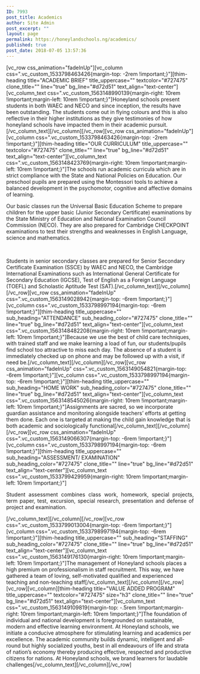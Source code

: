 ```yaml
---
ID: 7993
post_title: Academics
author: Site Admin
post_excerpt: ""
layout: page
permalink: https://honeylandschools.ng/academics/
published: true
post_date: 2018-07-05 13:57:36
---
```

[vc_row css_animation="fadeInUp"][vc_column css=".vc_custom_1533798463426{margin-top: -2rem !important;}"][thim-heading title="ACADEMIC BRIEF" title_uppercase="" textcolor="#727475" clone_title="" line="true" bg_line="#d72d51" text_align="text-center"][vc_column_text css=".vc_custom_1563148990139{margin-right: 10rem !important;margin-left: 10rem !important;}"]Honeyland schools present students in both WAEC and NECO and since inception, the results have been outstanding. The students come out in flying colours and this is also reflective in their higher institutions as they give testimonies of how honeyland schools have impacted them in their academic pursuit.[/vc_column_text][/vc_column][/vc_row][vc_row css_animation="fadeInUp"][vc_column css=".vc_custom_1533798463426{margin-top: -2rem !important;}"][thim-heading title="OUR CURRICULUM" title_uppercase="" textcolor="#727475" clone_title="" line="true" bg_line="#d72d51" text_align="text-center"][vc_column_text css=".vc_custom_1563148423769{margin-right: 10rem !important;margin-left: 10rem !important;}"]The schools run academic curricula which are in strict compliance with the State and National Policies on Education. Our preschool pupils are prepared using the Montessori tools to achieve a balanced development in the psychomotor, cognitive and affective domains of learning.

Our basic classes run the Universal Basic Education Scheme to prepare children for the upper basic (Junior Secondary Certificate) examinations by the State Ministry of Education and National Examination Council Commission (NECO). They are also prepared for Cambridge CHECKPOINT examinations to test their strengths and weaknesses in English Language, science and mathematics.

&nbsp;

Students in senior secondary classes are prepared for Senior Secondary Certificate Examination (SSCE) by WAEC and NECO, the Cambridge International Examinations such as International General Certificate for Secondary Education (IGCSE), Test of English as a Foreign Language (TOEFL) and Scholastic Aptitude Test (SAT).[/vc_column_text][/vc_column][/vc_row][vc_row css_animation="fadeInUp" css=".vc_custom_1563149028942{margin-top: -6rem !important;}"][vc_column css=".vc_custom_1533798997194{margin-top: -6rem !important;}"][thim-heading title_uppercase="" sub_heading="ATTENDANCE" sub_heading_color="#727475" clone_title="" line="true" bg_line="#d72d51" text_align="text-center"][vc_column_text css=".vc_custom_1563148482208{margin-right: 10rem !important;margin-left: 10rem !important;}"]Because we use the best of child care techniques, with trained staff and we make learning a load of fun, our students/pupils find school too attractive to miss each day. The absence of a student is immediately checked up on phone and may be followed up with a visit, if need be.[/vc_column_text][/vc_column][/vc_row][vc_row css_animation="fadeInUp" css=".vc_custom_1563149054821{margin-top: -6rem !important;}"][vc_column css=".vc_custom_1533798997194{margin-top: -6rem !important;}"][thim-heading title_uppercase="" sub_heading="HOME WORK" sub_heading_color="#727475" clone_title="" line="true" bg_line="#d72d51" text_align="text-center"][vc_column_text css=".vc_custom_1563148545026{margin-right: 10rem !important;margin-left: 10rem !important;}"]Assignments are sacred, so we incorporate guardian assistance and monitoring alongside teachers’ efforts at getting them done. Each one is targeted at making the child gain knowledge that is both academic and sociologically functional[/vc_column_text][/vc_column][/vc_row][vc_row css_animation="fadeInUp" css=".vc_custom_1563149066307{margin-top: -6rem !important;}"][vc_column css=".vc_custom_1533798997194{margin-top: -6rem !important;}"][thim-heading title_uppercase="" sub_heading="ASSESSMENT/ EXAMINATION" sub_heading_color="#727475" clone_title="" line="true" bg_line="#d72d51" text_align="text-center"][vc_column_text css=".vc_custom_1533799429959{margin-right: 10rem !important;margin-left: 10rem !important;}"]
<p style="text-align: justify;">Student assessment combines class work, homework, special projects, term paper, test, excursion, special research, presentation and defense of project and examination.</p>
[/vc_column_text][/vc_column][/vc_row][vc_row css=".vc_custom_1533799013004{margin-top: -6rem !important;}"][vc_column css=".vc_custom_1533798997194{margin-top: -6rem !important;}"][thim-heading title_uppercase="" sub_heading="STAFFING" sub_heading_color="#727475" clone_title="" line="true" bg_line="#d72d51" text_align="text-center"][vc_column_text css=".vc_custom_1563149176130{margin-right: 10rem !important;margin-left: 10rem !important;}"]The management of Honeyland schools places a high premium on professionalism in staff recruitment. This way, we have gathered a team of loving, self-motivated qualified and experienced teaching and non-teaching staff[/vc_column_text][/vc_column][/vc_row][vc_row][vc_column][thim-heading title="VALUE ADDED PROGRAM" title_uppercase="" textcolor="#727475" size="h3" clone_title="" line="true" bg_line="#d72d51" text_align="text-center"][vc_column_text css=".vc_custom_1563149109819{margin-top: -.5rem !important;margin-right: 10rem !important;margin-left: 10rem !important;}"]The foundation of individual and national development is foregrounded on sustainable, modern and effective learning environment. At Honeyland schools, we initiate a conducive atmosphere for stimulating learning and academics per excellence. The academic community builds dynamic, intelligent and all-round but highly socialized youths, best in all endeavours of life and strata of nation’s economy thereby producing effective, respected and productive citizens for nations. At Honeyland schools, we brand learners for laudable challenges[/vc_column_text][/vc_column][/vc_row]